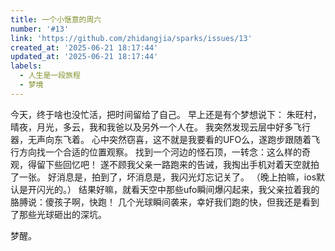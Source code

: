 ```yaml
---
title: 一个小惬意的周六
number: '#13'
link: 'https://github.com/zhidangjia/sparks/issues/13'
created_at: '2025-06-21 18:17:44'
updated_at: '2025-06-21 18:17:44'
labels:
  - 人生是一段旅程
  - 梦境
---
```

今天，终于啥也没忙活，把时间留给了自己。
早上还是有个梦想说下：
朱旺村，晴夜，月光，多云，我和我爸以及另外一个人在。
我突然发现云层中好多飞行器，无声向东飞着。
心中突然窃喜，这不就是我要看的UFO么，遂跑步跟随着飞行方向找一个合适的位置观察。
找到一个河边的怪石顶，一转念：这么样的奇观，得留下些回忆吧！
遂不顾我父亲一路跑来的告诫，我掏出手机对着天空就拍了一张。
好消息是，拍到了，坏消息是，我闪光灯忘记关了。
（晚上拍嘛，ios默认是开闪光的。）
结果好嘛，就看天空中那些ufo瞬间爆闪起来，我父亲拉着我的胳膊说：傻孩子啊，快跑！
几个光球瞬间袭来，幸好我们跑的快，但我还是看到了那些光球砸出的深坑。

梦醒。
